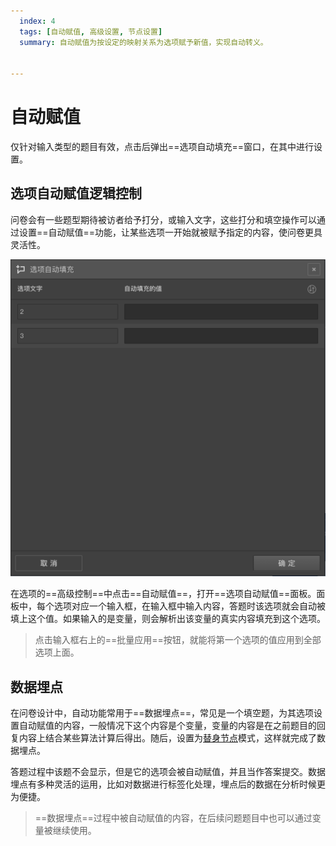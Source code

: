 ```yaml
---
  index: 4
  tags: [自动赋值, 高级设置, 节点设置]
  summary: 自动赋值为按设定的映射关系为选项赋予新值，实现自动转义。


---
```







# 自动赋值

仅针对输入类型的题目有效，点击后弹出==选项自动填充==窗口，在其中进行设置。

## 选项自动赋值逻辑控制

问卷会有一些题型期待被访者给予打分，或输入文字，这些打分和填空操作可以通过设置==自动赋值==功能，让某些选项一开始就被赋予指定的内容，使问卷更具灵活性。

<img src='../assets/04optionAdvancedSetting/04autoAssignment/opt-auto-input.png'>

在选项的==高级控制==中点击==自动赋值==，打开==选项自动赋值==面板。面板中，每个选项对应一个输入框，在输入框中输入内容，答题时该选项就会自动被填上这个值。如果输入的是变量，则会解析出该变量的真实内容填充到这个选项。

> 点击输入框右上的==批量应用==按钮，就能将第一个选项的值应用到全部选项上面。

## 数据埋点

在问卷设计中，自动功能常用于==数据埋点==，常见是一个填空题，为其选项设置自动赋值的内容，一般情况下这个内容是个变量，变量的内容是在之前题目的回复内容上结合某些算法计算后得出。随后，设置为[替身节点](../../15advancedOptionSetting/02substitute.md)模式，这样就完成了数据埋点。

答题过程中该题不会显示，但是它的选项会被自动赋值，并且当作答案提交。数据埋点有多种灵活的运用，比如对数据进行标签化处理，埋点后的数据在分析时候更为便捷。

> ==数据埋点==过程中被自动赋值的内容，在后续问题题目中也可以通过变量被继续使用。
